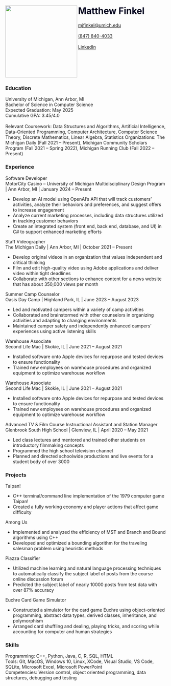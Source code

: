 <html>
  <head>
    <div class="header">
      <img src="![IMG_0564](https://github.com/mjfinkel/mjfinkel.github.io/assets/135854082/6749ecb5-bb54-4d7f-98f5-4c3ddbba8a92)" align="left" width="225" />
      <h1> <font color="#00021f"> Matthew Finkel </font> </h1>
      <a href="mailto: mjfinkel@umich.edu" target="_blank">mjfinkel@umich.edu</a> <br><br>
      <a href="tel:8478404033">(847) 840-4033</a> <br><br>
      <a href="https://www.linkedin.com/in/matthew-finkel" target="_blank">LinkedIn</a>
      <br clear="left"/>
    </div>
  </head>
  <body>
    <div>
      <h3>Education</h3>
      <p>
        University of Michigan, Ann Arbor, MI <br>
        Bachelor of Science in Computer Science <br>
        Expected Graduation: May 2025 <br>
        Cumulative GPA: 3.45/4.0 <br> <br>
        Relevant Coursework: Data Structures and Algorithms, Artificial Intelligence, Data-Oriented Programming, Computer Architecture, Computer Science Theory, Discrete Mathematics, Linear Algebra, Statistics
        Organizations: The Michigan Daily (Fall 2021 – Present), Michigan Community Scholars Program (Fall 2021 – Spring 2022), Michigan Running Club (Fall 2022 – Present)
      </p>
    </div>
    <div>
      <h3>Experience</h3>
      <p>
        Software Developer <br>
        MotorCity Casino – University of Michigan Multidisciplinary Design Program | Ann Arbor, MI | January 2024 – Present
        <ul>
          <li>Develop an AI model using OpenAI’s API that will track customers’ activities, analyze their behaviors and preferences, and suggest offers to increase engagement</li>
          <li>Analyze current marketing processes, including data structures utilized in tracking customer behaviors</li>
          <li>Create an integrated system (front end, back end, database, and UI) in C# to support enhanced marketing efforts</li>
        </ul>
      </p>
      <p>
        Staff Videographer <br>
        The Michigan Daily | Ann Arbor, MI | October 2021 – Present
        <ul>
          <li>Develop original videos in an organization that values independent and critical thinking</li>
          <li>Film and edit high-quality video using Adobe applications and deliver video within tight deadlines</li>
          <li>Collaborate with other sections to enhance content for a news website that has about 350,000 views per month</li>
        </ul>
      </p>
      <p>
        Summer Camp Counselor <br>
        Oasis Day Camp | Highland Park, IL | June 2023 – August 2023
        <ul>
          <li>Led and motivated campers within a variety of camp activities</li>
          <li>Collaborated and brainstormed with other counselors in organizing activities and adapting to changing environments</li>
          <li>Maintained camper safety and independently enhanced campers’ experiences using active listening skills</li>
        </ul>
      </p>
      <p>
        Warehouse Associate <br>
        Second Life Mac | Skokie, IL | June 2021 – August 2021
        <ul>
          <li>Installed software onto Apple devices for repurpose and tested devices to ensure functionality</li>
          <li>Trained new employees on warehouse procedures and organized equipment to optimize warehouse workflow</li>
        </ul>
      </p>
      <p>
        Warehouse Associate <br>
        Second Life Mac | Skokie, IL | June 2021 – August 2021
        <ul>
          <li>Installed software onto Apple devices for repurpose and tested devices to ensure functionality</li>
          <li>Trained new employees on warehouse procedures and organized equipment to optimize warehouse workflow</li>
        </ul>
      </p>
      <p>
        Advanced TV & Film Course Instructional Assistant and Station Manager <br>
        Glenbrook South High School | Glenview, IL | April 2020 – May 2021
        <ul>
          <li>Led class lectures and mentored and trained other students on introductory filmmaking concepts</li>
          <li>Programmed the high school television channel</li>
          <li>Planned and directed schoolwide productions and live events for a student body of over 3000</li>
        </ul>
      </p>
    </div>
    <div>
      <h3>Projects</h3>
      <p>
        Taipan!
        <ul>
          <li>C++ terminal/command line implementation of the 1979 computer game Taipan!</li>
          <li>Created a fully working economy and player actions that affect game difficulty</li>
        </ul>
      </p>
      <p>
        Among Us
        <ul>
          <li>Implemented and analyzed the efficiency of MST and Branch and Bound algorithms using C++</li>
          <li>Developed and optimized a bounding algorithm for the traveling salesman problem using heuristic methods</li>
        </ul>
      </p>
      <p>
        Piazza Classifier
        <ul>
          <li>Utilized machine learning and natural language processing techniques to automatically classify the subject label of posts from the course online discussion forum</li>
          <li>Predicted the subject label of nearly 10000 posts from test data with over 87% accuracy</li>
        </ul>
      </p>
      <p>
        Euchre Card Game Simulator
        <ul>
          <li>Constructed a simulator for the card game Euchre using object-oriented programming, abstract data types, derived classes, inheritance, and polymorphism</li>
          <li>Arranged card shuffling and dealing, playing tricks, and scoring while accounting for computer and human strategies</li>
        </ul>
      </p>
    </div>
    <div>
      <h3>Skills</h3>
        Programming: C++, Python, Java, C, R, SQL, HTML <br>
        Tools: Git, MacOS, Windows 10, Linux, XCode, Visual Studio, VS Code, SQLite, Microsoft Excel, Microsoft PowerPoint <br>
        Competencies: Version control, object oriented programming, data structures, debugging and testing
    </div>
  </body>
</html>
